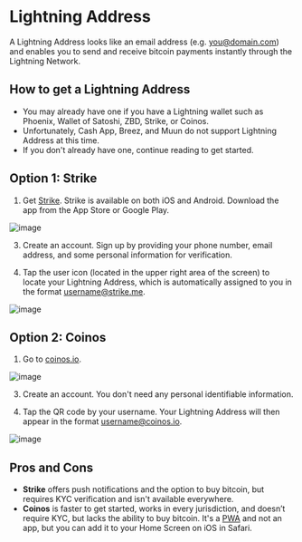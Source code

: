 # Lightning Address

A Lightning Address looks like an email address (e.g. you@domain.com) and enables you to send and receive bitcoin payments instantly through the Lightning Network.

## How to get a Lightning Address
- You may already have one if you have a Lightning wallet such as Phoenix, Wallet of Satoshi, ZBD, Strike, or Coinos.
- Unfortunately, Cash App, Breez, and Muun do not support Lightning Address at this time. 
- If you don't already have one, continue reading to get started.

## Option 1: Strike

1. Get [Strike](https://strike.me/). Strike is available on both iOS and Android. Download the app from the App Store or Google Play.
   
![image](https://i.imgur.com/yYchuFM.png)

3. Create an account. Sign up by providing your phone number, email address, and some personal information for verification.

4. Tap the user icon (located in the upper right area of the screen) to locate your Lightning Address, which is automatically assigned to you in the format username@strike.me.
   
![image](https://i.imgur.com/B0EPZHp.png)

## Option 2: Coinos

1. Go to [coinos.io](https://coinos.io).

![image](https://i.imgur.com/ijNGykF.png)

3. Create an account. You don't need any personal identifiable information. 

4. Tap the QR code by your username. Your Lightning Address will then appear in the format username@coinos.io.

![image](https://github.com/user-attachments/assets/abbcfe5e-ca65-4b0e-8239-e6e76d9426c9)

## Pros and Cons 
- **Strike** offers push notifications and the option to buy bitcoin, but requires KYC verification and isn't available everywhere.
- **Coinos** is faster to get started, works in every jurisdiction, and doesn’t require KYC, but lacks the ability to buy bitcoin. It's a [PWA](https://www.google.com/search?q=how+to+add+a+pwa+to+your+home+screen+safari) and not an app, but you can add it to your Home Screen on iOS in Safari.
